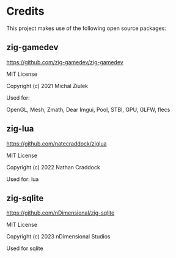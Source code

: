 # Credits

This project makes use of the following open source packages:

## zig-gamedev

https://github.com/zig-gamedev/zig-gamedev

MIT License

Copyright (c) 2021 Michal Ziulek

Used for: 

OpenGL, Mesh, Zmath, Dear Imgui, 
Pool, STBI, GPU, GLFW, flecs

## zig-lua

https://github.com/natecraddock/ziglua

MIT License

Copyright (c) 2022 Nathan Craddock

Used for: lua

## zig-sqlite

https://github.com/nDimensional/zig-sqlite

MIT License

Copyright (c) 2023 nDimensional Studios

Used for sqlite

